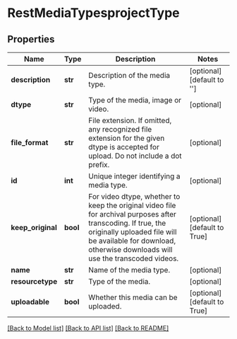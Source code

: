# RestMediaTypesprojectType

## Properties
Name | Type | Description | Notes
------------ | ------------- | ------------- | -------------
**description** | **str** | Description of the media type. | [optional] [default to '']
**dtype** | **str** | Type of the media, image or video. | [optional] 
**file_format** | **str** | File extension. If omitted, any recognized file extension for the given dtype is accepted for upload. Do not include a dot prefix. | [optional] 
**id** | **int** | Unique integer identifying a media type. | [optional] 
**keep_original** | **bool** | For video dtype, whether to keep the original video file for archival purposes after transcoding. If true, the originally uploaded file will be available for download, otherwise downloads will use the transcoded videos. | [optional] [default to True]
**name** | **str** | Name of the media type. | [optional] 
**resourcetype** | **str** | Type of the media. | [optional] 
**uploadable** | **bool** | Whether this media can be uploaded. | [optional] [default to True]

[[Back to Model list]](../README.md#documentation-for-models) [[Back to API list]](../README.md#documentation-for-api-endpoints) [[Back to README]](../README.md)

